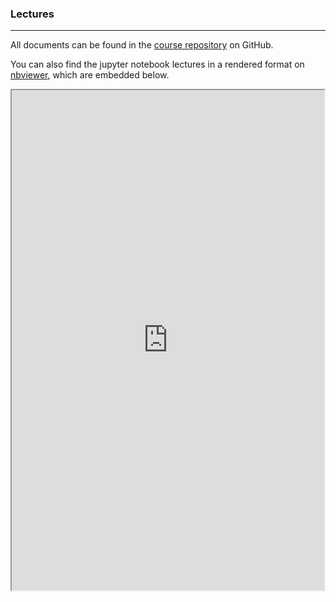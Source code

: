 ### Lectures
------

All documents can be found in the [course repository](https://github.com/nkern/Astro_9) on GitHub.

You can also find the jupyter notebook lectures in a rendered format on [nbviewer](http://nbviewer.jupyter.org/github/nkern/Astro_9), which are embedded below.

<iframe src="https://nbviewer.jupyter.org/github/nkern/Astro_9/tree/master/lectures/" width="500" height="800" scrolling="yes"></iframe>
